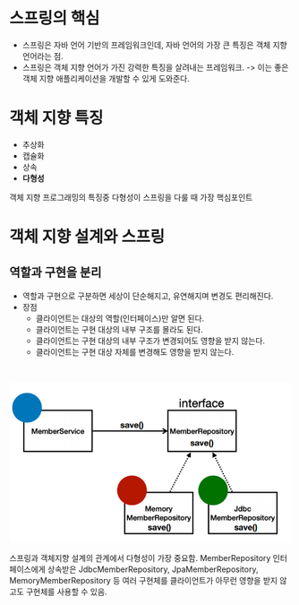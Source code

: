 # 스프링의 핵심
- 스프링은 자바 언어 기반의 프레임워크인데, 자바 언어의 가장 큰 특징은 객체 지향 언어라는 점.
- 스프링은 객체 지향 언어가 가진 강력한 특징을 살려내는 프레임워크. -> 이는 좋은 객체 지향 애플리케이션을 개발할 수 있게 도와준다.

# 객체 지향 특징
- 추상화
- 캡슐화
- 상속
- **다형성**  

객체 지향 프로그래밍의 특징중 다형성이 스프링을 다룰 때 가장 핵심포인트

# 객체 지향 설계와 스프링
## 역할과 구현을 분리
- 역할과 구현으로 구분하면 세상이 단순해지고, 유연해지며 변경도 편리해진다.
- 장점
  - 클라이언트는 대상의 역할(인터페이스)만 알면 된다.
  - 클라이언트는 구현 대상의 내부 구조를 몰라도 된다.
  - 클라이언트는 구현 대상의 내부 구조가 변경되어도 영향을 받지 않는다.
  - 클라이언트는 구현 대상 자체를 변경해도 영향을 받지 않는다.

<br>

![img.png](img.png)

스프링과 객체지향 설계의 관계에서 다형성이 가장 중요함.
MemberRepository 인터페이스에게 상속받은 JdbcMemberRepository, JpaMemberRepository, MemoryMemberRepository 등
 여러 구현체를 클라이언트가 아무런 영향을 받지 않고도 구현체를 사용할 수 있음.
